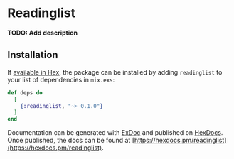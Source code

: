 # Readinglist

**TODO: Add description**

## Installation

If [available in Hex](https://hex.pm/docs/publish), the package can be installed
by adding `readinglist` to your list of dependencies in `mix.exs`:

```elixir
def deps do
  [
    {:readinglist, "~> 0.1.0"}
  ]
end
```

Documentation can be generated with [ExDoc](https://github.com/elixir-lang/ex_doc)
and published on [HexDocs](https://hexdocs.pm). Once published, the docs can
be found at [https://hexdocs.pm/readinglist](https://hexdocs.pm/readinglist).

